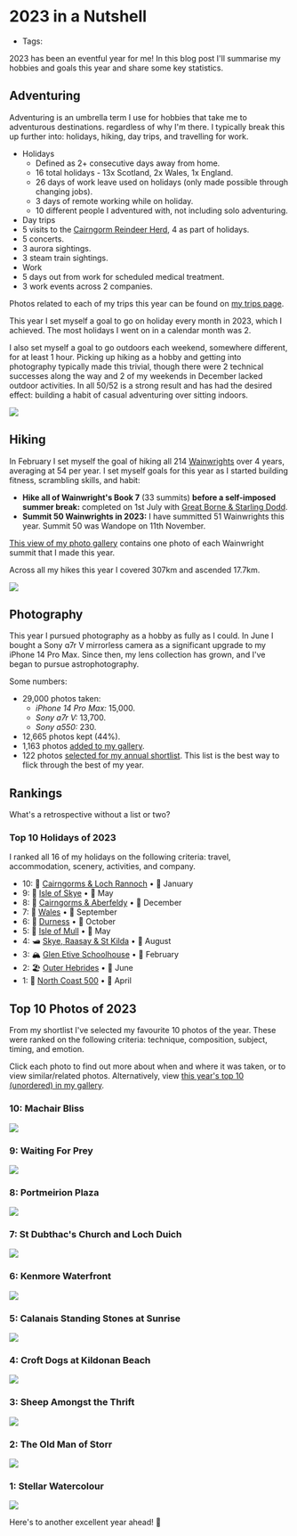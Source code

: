 # 2023 in a Nutshell

- Tags:

2023 has been an eventful year for me! In this blog post I'll summarise my hobbies and goals this year and share some key statistics.


## Adventuring

Adventuring is an umbrella term I use for hobbies that take me to adventurous destinations. regardless of why I'm there. I typically break this up further into: holidays, hiking, day trips, and travelling for work.

- Holidays
  - Defined as 2+ consecutive days away from home.
  - 16 total holidays - 13x Scotland, 2x Wales, 1x England.
  - 26 days of work leave used on holidays (only made possible through changing jobs).
  - 3 days of remote working while on holiday.
  - 10 different people I adventured with, not including solo adventuring.
-  Day trips
  - 5 visits to the [Cairngorm Reindeer Herd](https://www.cairngormreindeer.co.uk/), 4 as part of holidays.
  - 5 concerts.
  - 3 aurora sightings.
  - 3 steam train sightings.
-  Work
  - 5 days out from work for scheduled medical treatment.
  - 3 work events across 2 companies.

Photos related to each of my trips this year can be found on [my trips page](../../trips).

This year I set myself a goal to go on holiday every month in 2023, which I achieved. The most holidays I went on in a calendar month was 2.

I also set myself a goal to go outdoors each weekend, somewhere different, for at least 1 hour. Picking up hiking as a hobby and getting into photography typically made this trivial, though there were 2 technical successes along the way and 2 of my weekends in December lacked outdoor activities. In all 50/52 is a strong result and has had the desired effect: building a habit of casual adventuring over sitting indoors.

<img src="https://s3.eu-west-2.amazonaws.com/jessrising.com/meeting-the-reindeer-230804a-lg.jpeg" />

## Hiking

In February I set myself the goal of hiking all 214 [Wainwrights](https://en.wikipedia.org/wiki/List_of_Wainwrights) over 4 years, averaging at 54 per year. I set myself goals for this year as I started building fitness, scrambling skills, and habit:

- **Hike all of Wainwright's Book 7** (33 summits) **before a self-imposed summer break:** completed on 1st July with [Great Borne & Starling Dodd](../../gallery?trip=2023-07-01-great-borne-starling-dodd).
- **Summit 50 Wainwrights in 2023:** I have summitted 51 Wainwrights this year. Summit 50 was Wandope on 11th November.

[This view of my photo gallery](../../gallery?tag=wainwright&year=2023&order=oldest) contains one photo of each Wainwright summit that I made this year.

Across all my hikes this year I covered 307km and ascended 17.7km.

<img src="https://s3.eu-west-2.amazonaws.com/jessrising.com/from-long-crag-to-the-irish-sea-230205-lg.jpeg" />

## Photography

This year I pursued photography as a hobby as fully as I could. In June I bought a Sony ɑ7r V mirrorless camera as a significant upgrade to my iPhone 14 Pro Max. Since then, my lens collection has grown, and I've began to pursue astrophotography.

Some numbers:
- 29,000 photos taken:
  - *iPhone 14 Pro Max:* 15,000.
  - *Sony ɑ7r V:* 13,700.
  - *Sony ɑ550:* 230.
- 12,665 photos kept (44%).
- 1,163 photos [added to my gallery](../../gallery?year=2023&order=oldest).
- 122 photos [selected for my annual shortlist](../../gallery?tag=annual-shortlist&year=2023&order=oldest). This list is the best way to flick through the best of my year.

## Rankings

What's a retrospective without a list or two?

### Top 10 Holidays of 2023

I ranked all 16 of my holidays on the following criteria: travel, accommodation, scenery, activities, and company.

- 10: 🦌 [Cairngorms & Loch Rannoch](../../gallery?trip=2023-01-06-cairngorms-loch-rannoch) • 🏴󠁧󠁢󠁳󠁣󠁴󠁿 January
- 9: 🌄 [Isle of Skye](../../gallery?trip=2023-05-19-isle-of-skye) • 🏴󠁧󠁢󠁳󠁣󠁴󠁿 May
- 8: 🦌 [Cairngorms & Aberfeldy](../../gallery?trip=2023-12-01-cairngorms-aberfeldy) • 🏴󠁧󠁢󠁳󠁣󠁴󠁿 December
- 7: 🏴󠁧󠁢󠁷󠁬󠁳󠁿 [Wales](../../gallery?trip=2023-09-02-wales) • 🏴󠁧󠁢󠁷󠁬󠁳󠁿 September
- 6: 🌌 [Durness](../../gallery?trip=2023-10-13-durness) • 🏴󠁧󠁢󠁳󠁣󠁴󠁿 October
- 5: 🦦 [Isle of Mull](../../gallery?trip=2023-05-11-isle-of-mull) • 🏴󠁧󠁢󠁳󠁣󠁴󠁿 May
- 4: 🛥️ [Skye, Raasay & St Kilda](../../gallery?trip=2023-08-09-skye-raasay-st-kilda) • 🏴󠁧󠁢󠁳󠁣󠁴󠁿 August
- 3: 🏔️ [Glen Etive Schoolhouse](../../gallery?trip=2023-02-18-glen-etive-schoolhouse) • 🏴󠁧󠁢󠁳󠁣󠁴󠁿 February
- 2: 🏖️ [Outer Hebrides](../../gallery?trip=2023-06-03-outer-hebrides) • 🏴󠁧󠁢󠁳󠁣󠁴󠁿 June
- 1: 🚗 [North Coast 500](../../gallery?trip=2023-04-14-north-coast-500) • 🏴󠁧󠁢󠁳󠁣󠁴󠁿 April

## Top 10 Photos of 2023

From my shortlist I've selected my favourite 10 photos of the year. These were ranked on the following criteria: technique, composition, subject, timing, and emotion.

Click each photo to find out more about when and where it was taken, or to view similar/related photos. Alternatively, view [this year's top 10 (unordered) in my gallery](../../gallery?tag=annual-top-10&year=2023).

### 10: Machair Bliss

<img src="https://s3.eu-west-2.amazonaws.com/jessrising.com/machair-bliss-230604-lg.jpeg" />

### 9: Waiting For Prey

<img src="https://s3.eu-west-2.amazonaws.com/jessrising.com/waiting-for-prey-230905-lg.jpeg" />

### 8: Portmeirion Plaza

<img src="https://s3.eu-west-2.amazonaws.com/jessrising.com/portmeirion-plaza-230904a-lg.jpeg" />

### 7: St Dubthac's Church and Loch Duich

<img src="https://s3.eu-west-2.amazonaws.com/jessrising.com/st-dubhthacs-church-and-loch-duich-230810-lg.jpeg" />

### 6: Kenmore Waterfront

<img src="https://s3.eu-west-2.amazonaws.com/jessrising.com/kenmore-waterfront-231202-lg.jpeg" />

### 5: Calanais Standing Stones at Sunrise

<img src="https://s3.eu-west-2.amazonaws.com/jessrising.com/calanais-standing-stones-at-sunrise-230609a-lg.jpeg" />

### 4: Croft Dogs at Kildonan Beach

<img src="https://s3.eu-west-2.amazonaws.com/jessrising.com/croft-dogs-at-kildonan-beach-230606-lg.jpeg" />

### 3: Sheep Amongst the Thrift

<img src="https://s3.eu-west-2.amazonaws.com/jessrising.com/sheep-amongst-the-thrift-230603-lg.jpeg" />

### 2: The Old Man of Storr

<img src="https://s3.eu-west-2.amazonaws.com/jessrising.com/the-old-man-of-storr-230810-lg.jpeg" />

### 1: Stellar Watercolour

<img src="https://s3.eu-west-2.amazonaws.com/jessrising.com/stellar-watercolour-231105-lg.jpeg" />

Here's to another excellent year ahead! 🥂
